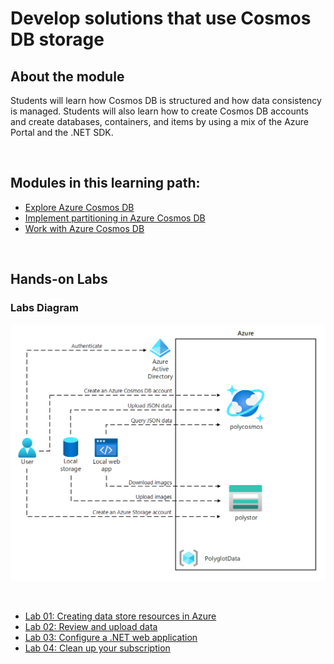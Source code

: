 # Develop solutions that use Cosmos DB storage

## About the module

Students will learn how Cosmos DB is structured and how data consistency is managed. Students will also learn how to create Cosmos DB accounts and create databases, containers, and items by using a mix of the Azure Portal and the .NET SDK.

<br/>

## Modules in this learning path:

* [Explore Azure Cosmos DB](https://github.com/airan-tw/azure_training/blob/main/M2/Develop%20solutions%20that%20use%20Cosmos%20DB%20storage/Cosmosdb_overview.md)
* [Implement partitioning in Azure Cosmos DB](https://github.com/airan-tw/azure_training/blob/main/M2/Develop%20solutions%20that%20use%20Cosmos%20DB%20storage/Cosmosdb_structure.md)
* [Work with Azure Cosmos DB](https://github.com/airan-tw/azure_training/blob/main/M2/Develop%20solutions%20that%20use%20Cosmos%20DB%20storage/Working_cosmosdb.md)
<br>


## Hands-on Labs 

### Labs Diagram

![alt text](images/Lab04-Diagram.png)

<br>

* [Lab 01: Creating data store resources in Azure](https://github.com/airan-tw/azure_training/blob/main/M2/Develop%20solutions%20that%20use%20Cosmos%20DB%20storage/lab01.md)
* [Lab 02: Review and upload data](https://github.com/airan-tw/azure_training/blob/main/M2/Develop%20solutions%20that%20use%20Cosmos%20DB%20storage/lab02.md)
* [Lab 03: Configure a .NET web application](https://github.com/airan-tw/azure_training/blob/main/M2/Develop%20solutions%20that%20use%20Cosmos%20DB%20storage/lab03.md)
* [Lab 04: Clean up your subscription](https://github.com/airan-tw/azure_training/blob/main/M2/Develop%20solutions%20that%20use%20Cosmos%20DB%20storage/lab04.md)
